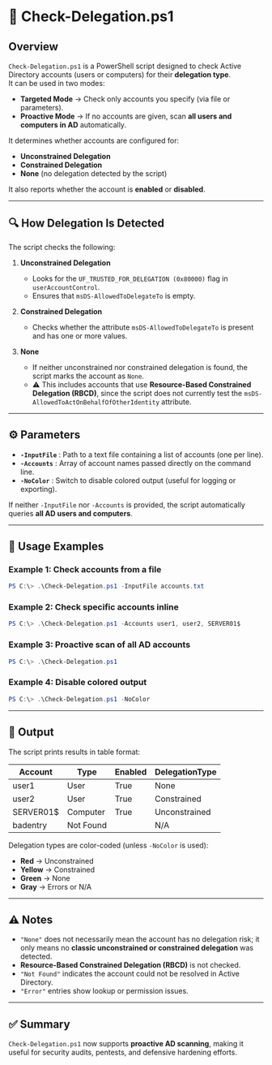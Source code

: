 # 📘 Check-Delegation.ps1

## Overview
`Check-Delegation.ps1` is a PowerShell script designed to check Active Directory accounts (users or computers) for their **delegation type**.  
It can be used in two modes:

- **Targeted Mode** → Check only accounts you specify (via file or parameters).  
- **Proactive Mode** → If no accounts are given, scan **all users and computers in AD** automatically.

It determines whether accounts are configured for:

- **Unconstrained Delegation**  
- **Constrained Delegation**  
- **None** (no delegation detected by the script)

It also reports whether the account is **enabled** or **disabled**.

---

## 🔍 How Delegation Is Detected
The script checks the following:

1. **Unconstrained Delegation**  
   - Looks for the `UF_TRUSTED_FOR_DELEGATION (0x80000)` flag in `userAccountControl`.  
   - Ensures that `msDS-AllowedToDelegateTo` is empty.

2. **Constrained Delegation**  
   - Checks whether the attribute `msDS-AllowedToDelegateTo` is present and has one or more values.

3. **None**  
   - If neither unconstrained nor constrained delegation is found, the script marks the account as `None`.  
   - ⚠️ This includes accounts that use **Resource-Based Constrained Delegation (RBCD)**, since the script does not currently test the `msDS-AllowedToActOnBehalfOfOtherIdentity` attribute.

---

## ⚙️ Parameters
- **`-InputFile`** : Path to a text file containing a list of accounts (one per line).  
- **`-Accounts`** : Array of account names passed directly on the command line.  
- **`-NoColor`** : Switch to disable colored output (useful for logging or exporting).  

If neither `-InputFile` nor `-Accounts` is provided, the script automatically queries **all AD users and computers**.

---

## 📑 Usage Examples

### Example 1: Check accounts from a file
```powershell
PS C:\> .\Check-Delegation.ps1 -InputFile accounts.txt
```

### Example 2: Check specific accounts inline
```powershell
PS C:\> .\Check-Delegation.ps1 -Accounts user1, user2, SERVER01$
```

### Example 3: Proactive scan of all AD accounts
```powershell
PS C:\> .\Check-Delegation.ps1
```

### Example 4: Disable colored output
```powershell
PS C:\> .\Check-Delegation.ps1 -NoColor
```

---

## 📝 Output
The script prints results in table format:

| Account     | Type     | Enabled | DelegationType |
|-------------|----------|---------|----------------|
| user1       | User     | True    | None           |
| user2       | User     | True    | Constrained    |
| SERVER01$   | Computer | True    | Unconstrained  |
| badentry    | Not Found|         | N/A            |

Delegation types are color-coded (unless `-NoColor` is used):  
- **Red** → Unconstrained  
- **Yellow** → Constrained  
- **Green** → None  
- **Gray** → Errors or N/A  

---

## ⚠️ Notes
- `"None"` does not necessarily mean the account has no delegation risk; it only means no **classic unconstrained or constrained delegation** was detected.  
- **Resource-Based Constrained Delegation (RBCD)** is not checked.  
- `"Not Found"` indicates the account could not be resolved in Active Directory.  
- `"Error"` entries show lookup or permission issues.  

---

## ✅ Summary
`Check-Delegation.ps1` now supports **proactive AD scanning**, making it useful for security audits, pentests, and defensive hardening efforts.
